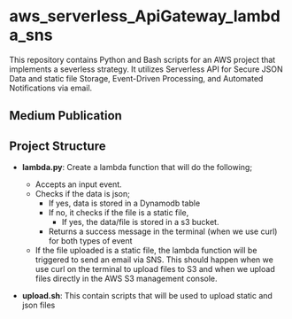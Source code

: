 # aws_serverless_ApiGateway_lambda_sns
This repository contains Python and Bash scripts for an AWS project that implements a severless strategy. It utilizes Serverless API for Secure JSON Data and static file Storage, Event-Driven Processing, and Automated Notifications via email.

## Medium Publication

## Project Structure
  
- **lambda.py**: Create a lambda function that will do the following;
  - Accepts an input event.
  - Checks if the data is json;
    - If yes, data is stored in a Dynamodb table
    - If no, it checks if the file is a static file,
      - If yes, the data/file is stored in a s3 bucket.
    - Returns a success message in the terminal (when we use curl) for both types of event
  - If the file uploaded is a static file, the lambda function will be triggered to send an email via SNS. This should happen when we use curl on the terminal to upload files to S3 and when we upload files directly in the AWS S3 management console. 



- **upload.sh**: This contain scripts that will be used to upload static and json files
